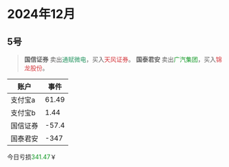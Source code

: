 # 2024年12月

## 5号

> **国信证券** 卖出<font color="#299764">通赋微电</font>，买入<font color="#d5393e">天风证券</font>。
> **国泰君安** 卖出<font color="#10B98124">广汽集团</font>，买入<font color="#d5393e">锦龙股份</font>。


| 账户 | 事件 |
| --- | --- |
| 支付宝a | 61.49 |
| 支付宝b | 1.44 |
| 国信证券 | -57.4 |
| 国泰君安 | -347 |

今日亏损<font color="#10B98124">341.47</font>￥